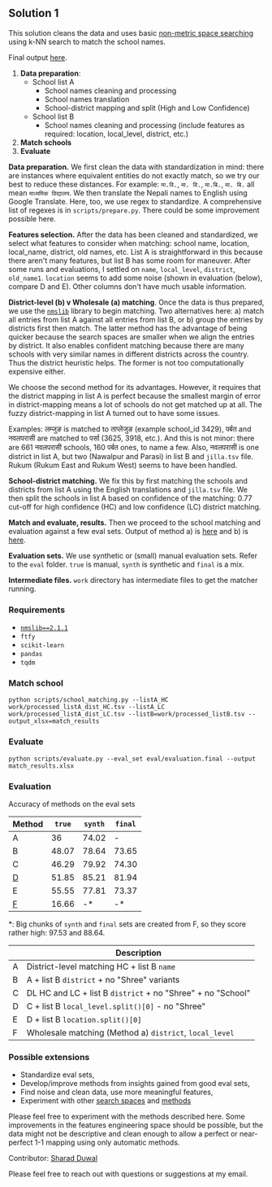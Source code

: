 ## Solution 1
This solution cleans the data and uses basic [non-metric space searching](https://github.com/nmslib/nmslib/blob/ade4bcdc9dd3719990de2503871450b8a62df4a5/manual/README.md)
using k-NN search to match the school names. 

Final output [here](https://docs.google.com/spreadsheets/d/1cvlO0PE_lhPzLbqmDOJr9MRZd_04Tdcq/edit).

1. **Data preparation**:
   - School list A
     + School names cleaning and processing
     + School names translation
     + School-district mapping and split (High and Low Confidence)
   - School list B
     + School names cleaning and processing (include features as required: location, local_level, district, etc.)
2. **Match schools**
3. **Evaluate**


**Data preparation.** We first clean the data with standardization in mind: there
are instances where equivalent entities do not exactly match, so we try our best to reduce these distances.
For example: `मा.वि.`, `मा. वि.`, `मा.बि.`, `मा. बि.` all mean `माध्यमिक विद्यालय`. We then translate the Nepali names
to English using Google Translate. Here, too, we use regex to standardize. A comprehensive list of regexes
is in `scripts/prepare.py`. There could be some improvement possible here.

**Features selection.** After the data has been cleaned and standardized, we select what features to consider when matching: school name,
location, local_name, district, old names, etc. List A is straightforward in this because there aren't many features,
but list B has some room for maneuver. After some runs and evaluations, I settled on `name`, `local_level`, `district`,
`old_name1`. `location` seems to add some noise (shown in evaluation (below), compare D and E). Other columns don't have much usable
information.

**District-level (b) v Wholesale (a) matching**. Once the data is thus prepared, we use the [`nmslib`](https://github.com/nmslib/nmslib) library to begin matching. Two alternatives here: a) match
all entries from list A against all entries from list B, or b) group the entries by districts first then match. The latter
method has the advantage of being quicker because the search spaces are smaller when we align the entries by district. It
also enables confident matching because there are many schools with very similar names in different districts across the country.
Thus the district heuristic helps. The former is not too computationally expensive either.

We choose the second method for its advantages. However, it requires that the district mapping in list A is perfect because the smallest margin
of error in district-mapping means a lot of schools do not get matched up at all. The fuzzy district-mapping in list A turned out to have some issues.

Examples: लम्जुङ is matched to ताप्लेजुङ (example school_id 3429), पर्बत and नवलपरासी are matched to पर्सा (3625, 3918, etc.). And this is not minor: 
there are 661 नवलपरासी schools, 160 पर्बत ones, to name a few. Also, नवलपरासी is one district in list A, but two (Nawalpur and Parasi) in list B and `jilla.tsv` file. 
Rukum (Rukum East and Rukum West) seems to have been handled.

**School-district matching.** We fix this by first matching the schools and districts from list A using the English translations and `jilla.tsv` file. We then split
the schools in list A based on confidence of the matching: 0.77 cut-off for high confidence (HC) and low confidence (LC) district matching.

**Match and evaluate, results.** Then we proceed to the school matching and evaluation against a few eval sets. Output of method a) is 
[here](https://docs.google.com/spreadsheets/d/1JX-HiNMiE9YM2x9k29ACZApwsNpb2Dqx/edit) and b) is [here](https://docs.google.com/spreadsheets/d/1cvlO0PE_lhPzLbqmDOJr9MRZd_04Tdcq/edit).

**Evaluation sets.** We use synthetic or (small) manual evaluation sets. Refer to the `eval` folder. `true` is manual, `synth` is synthetic and `final` is a mix. 

**Intermediate files.** `work` directory has intermediate files to get the matcher running.

### Requirements
- [`nmslib==2.1.1`](https://github.com/nmslib/nmslib)
- `ftfy`
- `scikit-learn`
- `pandas`
- `tqdm`

### Match school
`python scripts/school_matching.py --listA_HC work/processed_listA_dist_HC.tsv --listA_LC work/processed_listA_dist_LC.tsv --listB=work/processed_listB.tsv --output_xlsx=match_results`

### Evaluate
`python scripts/evaluate.py --eval_set eval/evaluation.final --output match_results.xlsx`

### Evaluation
Accuracy of methods on the eval sets

| Method                                                                             | `true` | `synth` | `final` |
|------------------------------------------------------------------------------------|--------|---------|---------|
| A                                                                                  | 36     | 74.02   | -       |
| B                                                                                  | 48.07  | 78.64   | 73.65   |
| C                                                                                  | 46.29  | 79.92   | 74.30   |
| [D](https://docs.google.com/spreadsheets/d/1cvlO0PE_lhPzLbqmDOJr9MRZd_04Tdcq/edit) | 51.85  | 85.21   | 81.94   |
| E                                                                                  | 55.55  | 77.81   | 73.37   |
| [F](https://docs.google.com/spreadsheets/d/1JX-HiNMiE9YM2x9k29ACZApwsNpb2Dqx/edit) | 16.66  | -*      | -*      |
*: Big chunks of `synth` and `final` sets are created from F, so they score rather high: 97.53 and 88.64.

|   | Description                                                 |
|---|-------------------------------------------------------------|
| A | District-level matching HC + list B `name`                  |
| B | A + list B `district` + no "Shree" variants                 |
| C | DL HC and LC + list B `district` + no "Shree" + no "School" |
| D | C + list B `local_level.split()[0]` - no "Shree"            |
| E | D + list B `location.split()[0]`                            |
| F | Wholesale matching (Method a) `district`, `local_level`     |

### Possible extensions
- Standardize eval sets,
- Develop/improve methods from insights gained from good eval sets,
- Find noise and clean data, use more meaningful features,
- Experiment with other [search spaces](https://github.com/nmslib/nmslib/blob/ade4bcdc9dd3719990de2503871450b8a62df4a5/manual/spaces.md) 
and [methods](https://github.com/nmslib/nmslib/blob/ade4bcdc9dd3719990de2503871450b8a62df4a5/manual/methods.md)

Please feel free to experiment with the methods described here. Some improvements in the features engineering space should be possible, 
but the data might not be descriptive and clean enough to allow a perfect or near-perfect 1-1 mapping using only automatic methods.

Contributor: [Sharad Duwal](https://github.com/sharad461)

Please feel free to reach out with questions or suggestions at my email.

